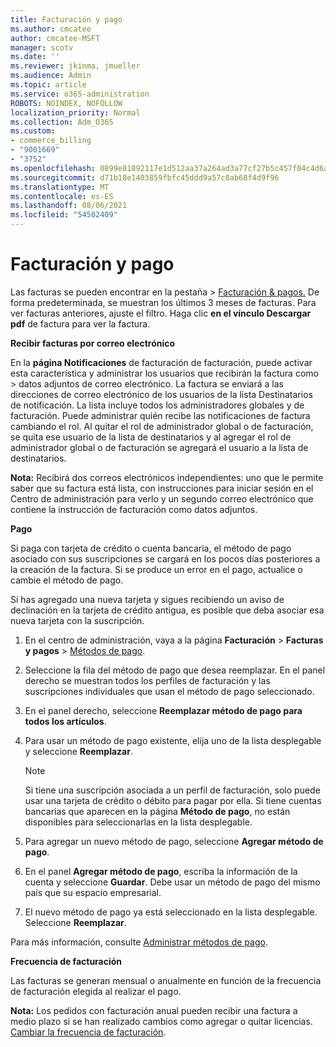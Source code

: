 ```yaml
---
title: Facturación y pago
ms.author: cmcatee
author: cmcatee-MSFT
manager: scotv
ms.date: ''
ms.reviewer: jkinma, jmueller
ms.audience: Admin
ms.topic: article
ms.service: o365-administration
ROBOTS: NOINDEX, NOFOLLOW
localization_priority: Normal
ms.collection: Adm_O365
ms.custom:
- commerce_billing
- "9001669"
- "3752"
ms.openlocfilehash: 0899e81892117e1d512aa37a264ad3a77cf27b5c457f04c4d6a8d56753300543
ms.sourcegitcommit: d71b18e1403859fbfc45ddd9a57c8ab68f4d9f96
ms.translationtype: MT
ms.contentlocale: es-ES
ms.lasthandoff: 08/06/2021
ms.locfileid: "54502409"
---
```

# <a name="billing-and-payment"></a>Facturación y pago

Las facturas se pueden encontrar en la pestaña  >  [Facturación & pagos.](https://go.microsoft.com/fwlink/p/?linkid=848039)  De forma predeterminada, se muestran los últimos 3 meses de facturas.  Para ver facturas anteriores, ajuste el filtro.  Haga clic **en el vínculo Descargar pdf** de factura para ver la factura.

**Recibir facturas por correo electrónico**

En la **página Notificaciones** de facturación de facturación, puede activar esta característica y administrar los usuarios que recibirán la factura como  >  [](https://go.microsoft.com/fwlink/p/?linkid=853212) datos adjuntos de correo  electrónico. La factura se enviará a las direcciones de correo electrónico de los usuarios de la lista Destinatarios de notificación. La lista incluye todos los administradores globales y de facturación.  Puede administrar quién recibe las notificaciones de factura cambiando el rol.  Al quitar el rol de administrador global o de facturación, se quita ese usuario de la lista de destinatarios y al agregar el rol de administrador global o de facturación se agregará el usuario a la lista de destinatarios.

**Nota:** Recibirá dos correos electrónicos independientes: uno que le permite saber que su factura está lista, con instrucciones para iniciar sesión en el Centro de administración para verlo y un segundo correo electrónico que contiene la instrucción de facturación como datos adjuntos.

**Pago**

Si paga con tarjeta de crédito o cuenta bancaria, el método de pago asociado con sus suscripciones se cargará en los pocos días posteriores a la creación de la factura. Si se produce un error en el pago, actualice o cambie el método de pago.

Si has agregado una nueva tarjeta y sigues recibiendo un aviso de declinación en la tarjeta de crédito antigua, es posible que deba asociar esa nueva tarjeta con la suscripción.

1. En el centro de administración, vaya a la página **Facturación** > **Facturas y pagos** > [Métodos de pago](https://go.microsoft.com/fwlink/p/?linkid=2018806).

2. Seleccione la fila del método de pago que desea reemplazar. En el panel derecho se muestran todos los perfiles de facturación y las suscripciones individuales que usan el método de pago seleccionado.

3. En el panel derecho, seleccione **Reemplazar método de pago para todos los artículos**.

4. Para usar un método de pago existente, elija uno de la lista desplegable y seleccione **Reemplazar**.

    > [!NOTE]
    > Si tiene una suscripción asociada a un perfil de facturación, solo puede usar una tarjeta de crédito o débito para pagar por ella. Si tiene cuentas bancarias que aparecen en la página **Método de pago**, no están disponibles para seleccionarlas en la lista desplegable.

5. Para agregar un nuevo método de pago, seleccione **Agregar método de pago**.

6. En el panel **Agregar método de pago**, escriba la información de la cuenta y seleccione **Guardar**. Debe usar un método de pago del mismo país que su espacio empresarial.

7. El nuevo método de pago ya está seleccionado en la lista desplegable. Seleccione **Reemplazar**.

Para más información, consulte [Administrar métodos de pago](/microsoft-365/commerce/billing-and-payments/manage-payment-methods).

**Frecuencia de facturación**

Las facturas se generan mensual o anualmente en función de la frecuencia de facturación elegida al realizar el pago.  

**Nota:** Los pedidos con facturación anual pueden recibir una factura a medio plazo si se han realizado cambios como agregar o quitar licencias. [Cambiar la frecuencia de facturación](/microsoft-365/commerce/billing-and-payments/change-payment-frequency).
